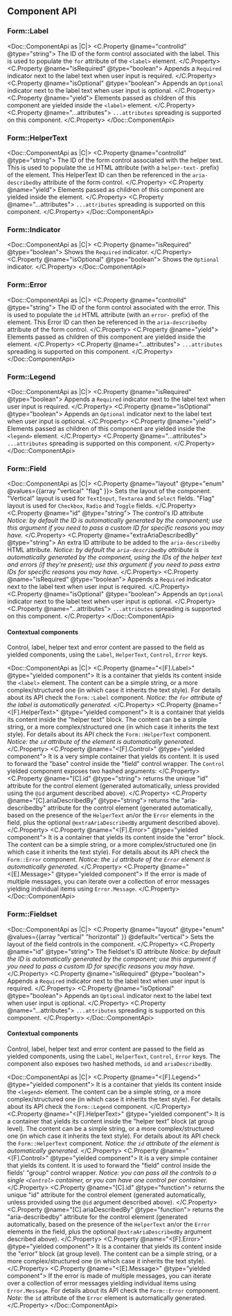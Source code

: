 ## Component API

### Form::Label

<Doc::ComponentApi as |C|>
  <C.Property @name="controlId" @type="string">
    The ID of the form control associated with the label. This is used to populate the `for` attribute of the `<label>` element.
  </C.Property>
  <C.Property @name="isRequired" @type="boolean">
    Appends a `Required` indicator next to the label text when user input is required.
  </C.Property>
  <C.Property @name="isOptional" @type="boolean">
    Appends an `Optional` indicator next to the label text when user input is optional.
  </C.Property>
  <C.Property @name="yield">
    Elements passed as children of this component are yielded inside the `<label>` element.
  </C.Property>
  <C.Property @name="...attributes">
    `...attributes` spreading is supported on this component.
  </C.Property>
</Doc::ComponentApi>

### Form::HelperText

<Doc::ComponentApi as |C|>
  <C.Property @name="controlId" @type="string">
    The ID of the form control associated with the helper text. This is used to populate the `id` HTML attribute (with a `helper-text-` prefix) of the element. This HelperText ID can then be referenced in the `aria-describedby` attribute of the form control.
  </C.Property>
  <C.Property @name="yield">
    Elements passed as children of this component are yielded inside the element.
  </C.Property>
  <C.Property @name="...attributes">
    `...attributes` spreading is supported on this component.
  </C.Property>
</Doc::ComponentApi>

### Form::Indicator

<Doc::ComponentApi as |C|>
  <C.Property @name="isRequired" @type="boolean">
    Shows the `Required` indicator.
  </C.Property>
  <C.Property @name="isOptional" @type="boolean">
    Shows the `Optional` indicator.
  </C.Property>
</Doc::ComponentApi>

### Form::Error

<Doc::ComponentApi as |C|>
  <C.Property @name="controlId" @type="string">
    The ID of the form control associated with the error. This is used to populate the `id` HTML attribute (with an `error-` prefix) of the element. This Error ID can then be referenced in the `aria-describedby` attribute of the form control.
  </C.Property>
  <C.Property @name="yield">
    Elements passed as children of this component are yielded inside the element.
  </C.Property>
  <C.Property @name="...attributes">
    `...attributes` spreading is supported on this component.
  </C.Property>
</Doc::ComponentApi>

### Form::Legend

<Doc::ComponentApi as |C|>
  <C.Property @name="isRequired" @type="boolean">
    Appends a `Required` indicator next to the label text when user input is required.
  </C.Property>
  <C.Property @name="isOptional" @type="boolean">
    Appends an `Optional` indicator next to the label text when user input is optional.
  </C.Property>
  <C.Property @name="yield">
    Elements passed as children of this component are yielded inside the `<legend>` element.
  </C.Property>
  <C.Property @name="...attributes">
    `...attributes` spreading is supported on this component.
  </C.Property>
</Doc::ComponentApi>

### Form::Field

<Doc::ComponentApi as |C|>
  <C.Property @name="layout" @type="enum" @values={{array "vertical" "flag" }}>
    Sets the layout of the component. "Vertical" layout is used for `TextInput`, `Textarea` and `Select` fields. "Flag" layout is used for `Checkbox`, `Radio` and `Toggle` fields.
  </C.Property>
  <C.Property @name="id" @type="string">
    The control's ID attribute _Notice: by default the ID is automatically generated by the component; use this argument if you need to pass a custom ID for specific reasons you may have._
  </C.Property>
  <C.Property @name="extraAriaDescribedBy" @type="string">
    An extra ID attribute to be added to the `aria-describedby` HTML attribute. _Notice: by default the `aria-describedby` attribute is automatically generated by the component, using the IDs of the helper text and errors (if they're present); use this argument if you need to pass extra IDs for specific reasons you may have._
  </C.Property>
  <C.Property @name="isRequired" @type="boolean">
    Appends a `Required` indicator next to the label text when user input is required.
  </C.Property>
  <C.Property @name="isOptional" @type="boolean">
    Appends an `Optional` indicator next to the label text when user input is optional.
  </C.Property>
  <C.Property @name="...attributes">
    `...attributes` spreading is supported on this component.
  </C.Property>
</Doc::ComponentApi>

#### Contextual components
Control, label, helper text and error content are passed to the field as yielded components, using the `Label`, `HelperText`, `Control`, `Error` keys.

<Doc::ComponentApi as |C|>
  <C.Property @name="<[F].Label>" @type="yielded component">
    It is a container that yields its content inside the `<label>` element. The content can be a simple string, or a more complex/structured one (in which case it inherits the text style). For details about its API check the `Form::Label` component. _Notice: the `for` attribute of the label is automatically generated._
  </C.Property>
  <C.Property @name="<[F].HelperText>" @type="yielded component">
    It is a container that yields its content inside the "helper text" block. The content can be a simple string, or a more complex/structured one (in which case it inherits the text style). For details about its API check the `Form::HelperText` component. _Notice: the `id` attribute of the element is automatically generated._
  </C.Property>
  <C.Property @name="<[F].Control>" @type="yielded component">
    It is a very simple container that yields its content. It is used to forward the "base" control inside the "field" control wrapper. The `Control` yielded component exposes two hashed arguments:
  </C.Property>
  <C.Property @name="[C].id" @type="string">
    returns the unique "id" attribute for the control element (generated automatically, unless provided using the `@id` argument described above).
  </C.Property>
  <C.Property @name="[C].ariaDescribedBy" @type="string">
    returns the "aria-describedby" attribute for the control element (generated automatically, based on the presence of the `HelperText` an/or the `Error` elements in the field, plus the optional `@extraAriaDescribedBy` argument described above).
  </C.Property>
  <C.Property @name="<[F].Error>" @type="yielded component">
    It is a container that yields its content inside the "error" block. The content can be a simple string, or a more complex/structured one (in which case it inherits the text style). For details about its API check the `Form::Error` component. _Notice: the `id` attribute of the `Error` element is automatically generated._
  </C.Property>
  <C.Property @name="<[E].Message>" @type="yielded component">
    If the error is made of multiple messages, you can iterate over a collection of error messages yielding individual items using `Error.Message`.
  </C.Property>
</Doc::ComponentApi>

### Form::Fieldset

<Doc::ComponentApi as |C|>
  <C.Property @name="layout" @type="enum" @values={{array "vertical" "horizontal" }} @default="vertical">
    Sets the layout of the field controls in the component.
  </C.Property>
  <C.Property @name="id" @type="string">
    The fieldset's ID attribute _Notice: by default the ID is automatically generated by the component; use this argument if you need to pass a custom ID for specific reasons you may have._
  </C.Property>
  <C.Property @name="isRequired" @type="boolean">
    Appends a `Required` indicator next to the label text when user input is required.
  </C.Property>
  <C.Property @name="isOptional" @type="boolean">
    Appends an `Optional` indicator next to the label text when user input is optional.
  </C.Property>
  <C.Property @name="...attributes">
    `...attributes` spreading is supported on this component.
  </C.Property>
</Doc::ComponentApi>

#### Contextual components
Control, label, helper text and error content are passed to the field as yielded components, using the `Label`, `HelperText`, `Control`, `Error` keys. The component also exposes two hashed methods, `id` and `ariaDescribedBy`.

<Doc::ComponentApi as |C|>
  <C.Property @name="<[F].Legend>" @type="yielded component">
    It is a container that yields its content inside the `<legend>` element. The content can be a simple string, or a more complex/structured one (in which case it inherits the text style). For details about its API check the `Form::Legend` component.
  </C.Property>
  <C.Property @name="<[F].HelperText>" @type="yielded component">
    It is a container that yields its content inside the "helper text" block (at group level). The content can be a simple string, or a more complex/structured one (in which case it inherits the text style). For details about its API check the `Form::HelperText` component. _Notice: the `id` attribute of the element is automatically generated._
  </C.Property>
  <C.Property @name="<[F].Control>" @type="yielded component">
    It is a very simple container that yields its content. It is used to forward the "field" control inside the fields' "group" control wrapper. _Notice: you can pass all the controls to a single `<Control>` container, or you can have one control per container._
  </C.Property>
  <C.Property @name="[C].id" @type="function">
    returns the unique "id" attribute for the control element (generated automatically, unless provided using the `@id` argument described above).
  </C.Property>
  <C.Property @name="[C].ariaDescribedBy" @type="function">
    returns the "aria-describedby" attribute for the control element (generated automatically, based on the presence of the `HelperText` an/or the `Error` elements in the field, plus the optional `@extraAriaDescribedBy` argument described above).
  </C.Property>
  <C.Property @name="<[F].Error>" @type="yielded component">
    It is a container that yields its content inside the "error" block (at group level). The content can be a simple string, or a more complex/structured one (in which case it inherits the text style).
  </C.Property>
  <C.Property @name="<[E].Message>" @type="yielded component">
    If the error is made of multiple messages, you can iterate over a collection of error messages yielding individual items using `Error.Message`. For details about its API check the `Form::Error` component. _Note:_ the `id` attribute of the `Error` element is automatically generated.
  </C.Property>
</Doc::ComponentApi>